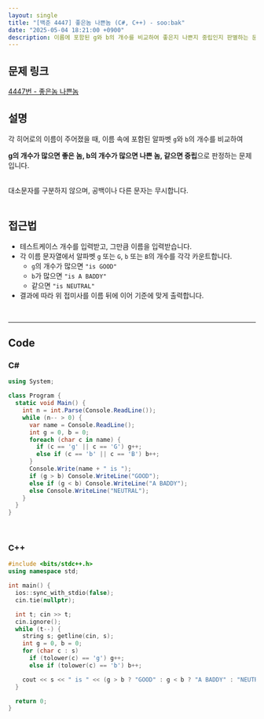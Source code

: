 ```yaml
---
layout: single
title: "[백준 4447] 좋은놈 나쁜놈 (C#, C++) - soo:bak"
date: "2025-05-04 18:21:00 +0900"
description: 이름에 포함된 g와 b의 개수를 비교하여 좋은지 나쁜지 중립인지 판별하는 문자열 분석 문제, 백준 4447번 좋은놈 나쁜놈 문제의 C# 및 C++ 풀이 및 해설
---
```


## 문제 링크
[4447번 - 좋은놈 나쁜놈](https://www.acmicpc.net/problem/4447)

## 설명
각 히어로의 이름이 주어졌을 때, 이름 속에 포함된 알파벳 `g`와 `b`의 개수를 비교하여

**g의 개수가 많으면 좋은 놈, b의 개수가 많으면 나쁜 놈, 같으면 중립**으로 판정하는 문제입니다.

<br>
대소문자를 구분하지 않으며, 공백이나 다른 문자는 무시합니다.<br>

<br>

## 접근법

- 테스트케이스 개수를 입력받고, 그만큼 이름을 입력받습니다.
- 각 이름 문자열에서 알파벳 `g` 또는 `G`, `b` 또는 `B`의 개수를 각각 카운트합니다.
  - `g`의 개수가 많으면 `"is GOOD"`
  - `b`가 많으면 `"is A BADDY"`
  - 같으면 `"is NEUTRAL"`<br>
- 결과에 따라 위 접미사를 이름 뒤에 이어 기준에 맞게 출력합니다.

<br>

---

## Code

### C#

```csharp
using System;

class Program {
  static void Main() {
    int n = int.Parse(Console.ReadLine());
    while (n-- > 0) {
      var name = Console.ReadLine();
      int g = 0, b = 0;
      foreach (char c in name) {
        if (c == 'g' || c == 'G') g++;
        else if (c == 'b' || c == 'B') b++;
      }
      Console.Write(name + " is ");
      if (g > b) Console.WriteLine("GOOD");
      else if (g < b) Console.WriteLine("A BADDY");
      else Console.WriteLine("NEUTRAL");
    }
  }
}
```

<br>

### C++

```cpp
#include <bits/stdc++.h>
using namespace std;

int main() {
  ios::sync_with_stdio(false);
  cin.tie(nullptr);

  int t; cin >> t;
  cin.ignore();
  while (t--) {
    string s; getline(cin, s);
    int g = 0, b = 0;
    for (char c : s)
      if (tolower(c) == 'g') g++;
      else if (tolower(c) == 'b') b++;

    cout << s << " is " << (g > b ? "GOOD" : g < b ? "A BADDY" : "NEUTRAL") << "\n";
  }

  return 0;
}
```
